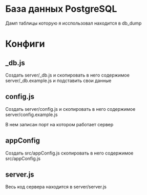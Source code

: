 # База данных PostgreSQL
Дамп таблицы которую я исспользовал находится в db_dump

# Конфиги
## _db.js
Создать server/_db.js и скопировать в него содержимое server/_db.example.js и подставить свои данные


## config.js
Создать server/config.js и скопировать в него содержимое server/config.example.js

В нем записан порт на котором работает сервер

## appConfig
Создать src/appConfig.js скопировать в него содержимое src/appConfig.js

## server.js
Весь код сервера находится в server/server.js
